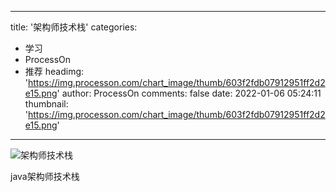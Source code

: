 
---
title: '架构师技术栈'
categories: 
 - 学习
 - ProcessOn
 - 推荐
headimg: 'https://img.processon.com/chart_image/thumb/603f2fdb07912951ff2d2e15.png'
author: ProcessOn
comments: false
date: 2022-01-06 05:24:11
thumbnail: 'https://img.processon.com/chart_image/thumb/603f2fdb07912951ff2d2e15.png'
---

<div>   
<img class="thumb" alt="架构师技术栈" src="https://img.processon.com/chart_image/thumb/603f2fdb07912951ff2d2e15.png" referrerpolicy="no-referrer">
<p>java架构师技术栈</p>  
</div>
            